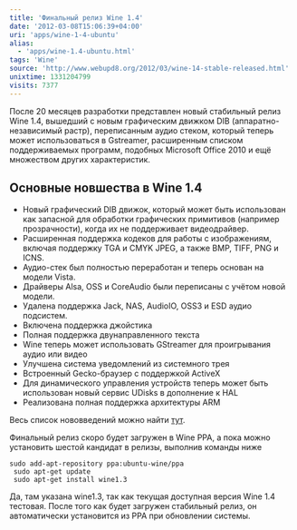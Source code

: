 ```yaml
---
title: 'Финальный релиз Wine 1.4'
date: '2012-03-08T15:06:39+04:00'
uri: 'apps/wine-1-4-ubuntu'
alias: 
  - 'apps/wine-1.4-ubuntu.html'
tags: 'Wine'
source: 'http://www.webupd8.org/2012/03/wine-14-stable-released.html'
unixtime: 1331204799
visits: 7377
---
```

После 20 месяцев разработки представлен новый стабильный релиз Wine 1.4, вышедший с новым графическим движком DIB (аппаратно-независимый растр), переписанным аудио стеком, который теперь может использоваться в Gstreamer, расширенным списком поддерживаемых программ, подобных Microsoft Office 2010 и ещё множеством других характеристик.

## Основные новшества в Wine 1.4

*   Новый графический DIB движок, который может быть использован как запасной для обработки графических примитивов (например прозрачности), когда их не поддерживает видеодрайвер.
*   Расширенная поддержка кодеков для работы с изображениям, включая поддержку TGA и CMYK JPEG, а также BMP, TIFF, PNG и ICNS.
*   Аудио-стек был полностью переработан и теперь основан на модели Vista.
*   Драйверы Alsa, OSS и CoreAudio были переписаны с учётом новой модели.
*   Удалена поддержка Jack, NAS, AudioIO, OSS3 и ESD аудио подсистем.
*   Включена поддержка джойстика
*   Полная поддержка двунаправленного текста
*   Wine теперь может использовать GStreamer для проигрывания аудио или видео
*   Улучшена система уведомлений из системного трея
*   Встроенный Gecko-браузер с поддержкой ActiveX
*   Для динамического управления устройств теперь может быть использован новый сервис UDisks в дополнение к HAL
*   Реализована полная поддержка архитектуры ARM

Весь список нововведений можно найти [тут](http://www.winehq.org/announce/1.4).

Финальный релиз скоро будет загружен в Wine PPA, а пока можно установить шестой кандидат в релизы, выполнив команды ниже

```
sudo add-apt-repository ppa:ubuntu-wine/ppa
 sudo apt-get update
 sudo apt-get install wine1.3
```

Да, там указана wine1.3, так как текущая доступная версия Wine 1.4 тестовая. После того как будет загружен стабильный релиз, он автоматически установится из PPA при обновлении системы.
